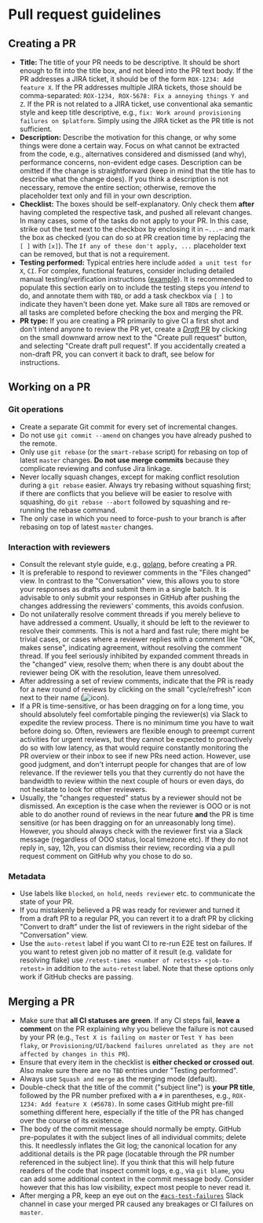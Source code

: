 # Pull request guidelines

## Creating a PR

- **Title:** The title of your PR needs to be descriptive. It should be short
  enough to fit into the title box, and not bleed into the PR text body. If the
  PR addresses a JIRA ticket, it should be of the form `ROX-1234: Add feature X`.
  If the PR addresses multiple JIRA tickets, those should be comma-separated:
  `ROX-1234, ROX-5678: Fix a annoying things Y and Z`. If the PR is not related
  to a JIRA ticket, use conventional aka semantic style and keep title descriptive,
  e.g., `fix: Work around provisioning failures on $platform`. Simply using the
  JIRA ticket as the PR title is not sufficient.
- **Description:** Describe the motivation for this change, or why some things
  were done a certain way. Focus on what cannot be extracted from the code, e.g.,
  alternatives considered and dismissed (and why), performance concerns,
  non-evident edge cases. Description can be omitted if the change is straightforward
  (keep in mind that the title has to describe what the change does). If you think
  a description is not necessary, remove the entire section; otherwise, remove
  the placeholder text only and fill in your own description.
- **Checklist:** The boxes should be self-explanatory. Only check them **after**
  having completed the respective task, and pushed all relevant changes. In many
  cases, some of the tasks do not apply to your PR. In this case, strike out the
  text next to the checkbox by enclosing it in `~...~` and mark the box as
  checked (you can do so at PR creation time by replacing the `[ ]` with `[x]`).
  The `If any of these don't apply, ...` placeholder text can be removed, but
  that is not a requirement.
- **Testing performed:** Typical entries here include `added a unit test for X`,
  `CI`. For complex, functional features, consider including detailed manual
  testing/verification instructions ([example](https://github.com/stackrox/rox/pull/3978)).
  It is recommended to populate this section early on to include the testing
  steps you _intend_ to do, and annotate them with `TBD`, or add a task checkbox
  via `[ ]` to indicate they haven't been done yet. Make sure all `TBD`s are
  removed or all tasks are completed before checking the box and merging the PR.
- **PR type:** If you are creating a PR primarily to give CI a first shot and 
  don't intend anyone to review the PR yet, create a [*Draft* PR](https://github.blog/2019-02-14-introducing-draft-pull-requests/)
  by clicking on the small downward arrow next to the "Create pull request"
  button, and selecting "Create draft pull request". If you accidentally created
  a non-draft PR, you can convert it back to draft, see below for instructions.

## Working on a PR

### Git operations
- Create a separate Git commit for every set of incremental changes.
- Do not use `git commit --amend` on changes you have already pushed to the remote.
- Only use `git rebase` (or the `smart-rebase` script) for rebasing on top of
  latest `master` changes. **Do not use merge commits** because they complicate
  reviewing and confuse Jira linkage.
- Never locally squash changes, except for making conflict resolution during a
  `git rebase` easier. Always try rebasing without squashing first; if there are
  conflicts that you believe will be easier to resolve with squashing, do
  `git rebase --abort` followed by squashing and re-running the rebase command.
- The only case in which you need to force-push to your branch is after rebasing
  on top of latest `master` changes.

### Interaction with reviewers
- Consult the relevant style guide, e.g., [golang](go-coding-style.md), before
  creating a PR.  
- It is preferable to respond to reviewer comments in the "Files changed" view.
  In contrast to the "Conversation" view, this allows you to store your responses
  as drafts and submit them in a single batch. It is advisable to only submit
  your responses in GitHub after pushing the changes addressing the reviewers'
  comments, this avoids confusion.
- Do not unilaterally resolve comment threads if you merely believe to have
  addressed a comment. Usually, it should be left to the reviewer to resolve
  their comments. This is not a hard and fast rule; there might be trivial cases,
  or cases where a reviewer replies with a comment like "OK, makes sense",
  indicating agreement, without resolving the comment thread. If you feel
  seriously inhibited by expanded comment threads in the "changed" view, resolve
  them; when there is any doubt about the reviewer being OK with the resolution,
  leave them unresolved.
- After addressing a set of review comments, indicate that the PR is ready for a
  new round of reviews by clicking on the small "cycle/refresh" icon next to 
  their name (![icon](images/re-request-review.png?raw=true)).
- If a PR is time-sensitive, or has been dragging on for a long time, you should
  absolutely feel comfortable pinging the reviewer(s) via Slack to expedite the
  review process. There is no minimum time you have to wait before doing so.
  Often, reviewers are flexible enough to preempt current activities for urgent
  reviews, but they cannot be expected to proactively do so with low latency, as
  that would require constantly monitoring the PR overview or their inbox to see
  if new PRs need action.
  However, use good judgment, and don't interrupt people for changes that are of
  low relevance. If the reviewer tells you that they currently do not have the
  bandwidth to review within the next couple of hours or even days, do not
  hesitate to look for other reviewers.
- Usually, the "changes requested" status by a reviewer should not be dismissed.
  An exception is the case when the reviewer is OOO or is not able to do another
  round of reviews in the near future **and** the PR is time sensitive (or has
  been dragging on for an unreasonably long time). However, you should always
  check with the reviewer first via a Slack message (regardless of OOO status,
  local timezone etc). If they do not reply in, say, 12h, you can dismiss their
  review, recording via a pull request comment on GitHub why you chose to do so.

### Metadata
- Use labels like `blocked`, `on hold`, `needs reviewer` etc. to communicate
  the state of your PR.
- If you mistakenly believed a PR was ready for reviewer and turned it from a
  draft PR to a regular PR, you can revert it to a draft PR by clicking
  "Convert to draft" under the list of reviewers in the right sidebar of the
  "Conversation" view.
- Use the `auto-retest` label if you want CI to re-run E2E test on failures.
  If you want to retest given job no matter of it result (e.g. validate for resolving flake)
  use `/retest-times <number of retests> <job-to-retest>` in addition to the `auto-retest` label.
  Note that these options only work if GitHub checks are passing.

## Merging a PR

- Make sure that **all CI statuses are green**. If any CI steps fail, **leave a
  comment** on the PR explaining why you believe the failure is not caused by
  your PR (e.g., `Test X is failing on master` or `Test Y has been flaky`, or
  `Provisioning/UI/backend failures unrelated as they are not affected by changes in this PR`).
- Ensure that every item in the checklist is **either checked or crossed out**.
  Also make sure there are no `TBD` entries under "Testing performed".
- Always use `Squash and merge` as the merging mode (default).
- Double-check that the title of the commit ("subject line") is **your PR title**,
  followed by the PR number prefixed with a `#` in parentheses, e.g.,
  `ROX-1234: Add feature X (#5678)`. In some cases GitHub might pre-fill
  something different here, especially if the title of the PR has changed over
  the course of its existence.
- The body of the commit message should normally be empty. GitHub pre-populates
  it with the subject lines of all individual commits; delete this. It
  needlessly inflates the Git log; the canonical location for any additional
  details is the PR page (locatable through the PR number referenced in the
  subject line).
  If you think that this will help future readers of the code that inspect
  commit logs, e.g., via `git blame`, you can add some additional context in the
  commit message body. Consider however that this has low visibility, expect
  most people to never read it.
- After merging a PR, keep an eye out on the [`#acs-test-failures`](https://redhat-internal.slack.com/archives/CLUNQEEMA/)
  Slack channel in case your merged PR caused any breakages or CI failures on
  `master`.
